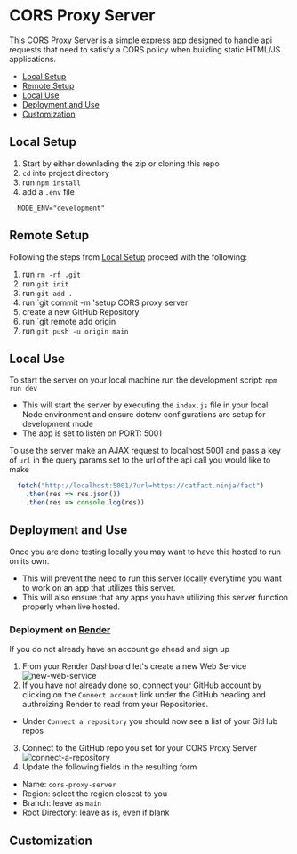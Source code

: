 # CORS Proxy Server
This CORS Proxy Server is a simple express app designed to handle api requests that need to satisfy a CORS policy when building static HTML/JS applications.

- [Local Setup](#local-setup)
- [Remote Setup](#remote-setup)
- [Local Use](#local-use)
- [Deployment and Use](#deployment-and-use)
- [Customization](#customization)

## Local Setup
1. Start by either downlading the zip or cloning this repo
2. `cd` into project directory
3. run `npm install`
4. add a `.env` file
  ```.env
    NODE_ENV="development"
  ```
  
## Remote Setup
Following the steps from [Local Setup]() proceed with the following:
1. run `rm -rf .git`
2. run `git init`
3. run `git add .`
4. run `git commit -m 'setup CORS proxy server'
5. create a new GitHub Repository
6. run `git remote add origin <git-url-of-new-GitHub-repo>
7. run `git push -u origin main`

## Local Use
To start the server on your local machine run the development script: `npm run dev`
- This will start the server by executing the `index.js` file in your local Node environment and ensure dotenv configurations are setup for development mode
- The app is set to listen on PORT: 5001

To use the server make an AJAX request to localhost:5001 and pass a key of `url` in the query params set to the url of the api call you would like to make
```js
  fetch("http://localhost:5001/?url=https://catfact.ninja/fact")
    .then(res => res.json())
    .then(res => console.log(res))
```

## Deployment and Use
Once you are done testing locally you may want to have this hosted to run on its own.
- This will prevent the need to run this server locally everytime you want to work on an app that utilizes this server.
- This will also ensure that any apps you have utilizing this server function properly when live hosted.

### Deployment on [Render](render.com)
If you do not already have an account go ahead and sign up

1. From your Render Dashboard let's create a new Web Service
![new-web-service]()
2. If you have not already done so, connect your GitHub account by clicking on the `Connect account` link under the GitHub heading and authroizing Render to read from your Repositories.
  - Under `Connect a repository` you should now see a list of your GitHub repos
3. Connect to the GitHub repo you set for your CORS Proxy Server
![connect-a-repository]()
4. Update the following fields in the resulting form
  - Name: `cors-proxy-server`
  - Region: select the region closest to you
  - Branch: leave as `main`
  - Root Directory: leave as is, even if blank



## Customization
